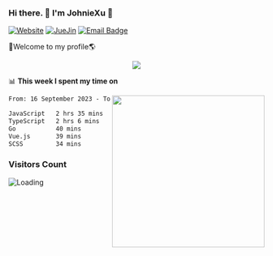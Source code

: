 ### Hi there. 👋 I'm JohnieXu :lemon:

[![Website](https://img.shields.io/badge/-Website-c14438?style=flat-square&logo=w&logoColor=white)](https://johniexu.github.io/)
[![JueJin](https://img.shields.io/badge/-JueJin-c14438?style=flat-square&logo=j&logoColor=white)](https://juejin.cn/user/2277843822444958)
[![Email Badge](https://img.shields.io/badge/-Email-c14438?style=flat-square&logo=Email&logoColor=white&link=mailto:281910378@qq.com)](mailto:281910378@qq.com)

🚀Welcome to my profile🌎

<center>
<img align='center' src="https://images.unsplash.com/photo-1690689636978-90d0f3592791?ixlib=rb-4.0.3&ixid=M3wxMjA3fDB8MHxwaG90by1wYWdlfHx8fGVufDB8fHx8fA%3D%3D&auto=format&fit=crop&w=2070&q=80">
</center>

📊 **This week I spent my time on**

<img align='right' width="300" src="https://github-readme-stats.vercel.app/api?username=JohnieXu&show_icons=true&title_color=fff&icon_color=79ff97&text_color=9f9f9f&bg_color=151515&count_private=true">

<!--START_SECTION:waka-->

```txt
From: 16 September 2023 - To: 23 September 2023

JavaScript   2 hrs 35 mins   ████████▒░░░░░░░░░░░░░░░░   33.06 %
TypeScript   2 hrs 6 mins    ██████▓░░░░░░░░░░░░░░░░░░   26.86 %
Go           40 mins         ██░░░░░░░░░░░░░░░░░░░░░░░   08.52 %
Vue.js       39 mins         ██░░░░░░░░░░░░░░░░░░░░░░░   08.48 %
SCSS         34 mins         ██░░░░░░░░░░░░░░░░░░░░░░░   07.42 %
```

<!--END_SECTION:waka-->

### Visitors Count
<img align="left" src = "https://profile-counter.glitch.me/JohnieXu/count.svg" alt ="Loading">
